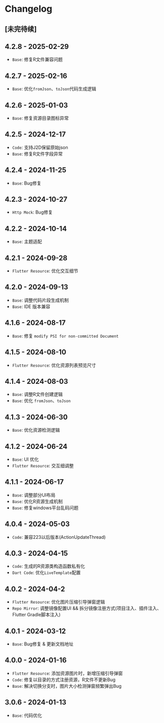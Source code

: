 # Changelog

## [未完待续]

## 4.2.8 - 2025-02-29

- `Base`: 修复R文件兼容问题

## 4.2.7 - 2025-02-16

- `Base`: 优化`fromJson`、`toJson`代码生成逻辑

## 4.2.6 - 2025-01-03

- `Base`: 修复资源目录图标异常

## 4.2.5 - 2024-12-17

- `Code`: 支持J2D保留原始json
- `Base`: 修复R文件字段异常

## 4.2.4 - 2024-11-25

- `Base`: Bug修复

## 4.2.3 - 2024-10-27

- `Http Mock`: Bug修复

## 4.2.2 - 2024-10-14

- `Base`: 主题适配

## 4.2.1 - 2024-09-28

- `Flutter Resource`: 优化交互细节

## 4.2.0 - 2024-09-13

- `Base`: 调整代码片段生成机制
- `Base`: IDE 版本兼容

## 4.1.6 - 2024-08-17

- `Base`: 修复 `modify PSI for non-committed Document`

## 4.1.5 - 2024-08-10

- `Flutter Resource`: 优化资源列表预览尺寸

## 4.1.4 - 2024-08-03

- `Base`: 调整R文件创建逻辑
- `Base`: 优化 `fromJson`、`toJson`

## 4.1.3 - 2024-06-30

- `Base`: 优化资源检测逻辑

## 4.1.2 - 2024-06-24

- `Base`: UI 优化
- `Flutter Resource`: 交互细调整

## 4.1.1 - 2024-06-17

- `Base`: 调整部分UI布局
- `Base`: 优化R资源生成机制
- `Base`: 修复windows平台乱码问题

## 4.0.4 - 2024-05-03

- `Code`: 兼容223以后版本(ActionUpdateThread)

## 4.0.3 - 2024-04-15

- `Code`: 生成的R资源类构造函数私有化
- `Dart Code`: 优化`LiveTemplate`配置

## 4.0.2 - 2024-04-2

- `Flutter Resource`: 优化图片压缩引导弹窗逻辑
- `Repo Mirror`: 调整镜像配置UI && 拆分镜像注册方式(项目注入、插件注入、Flutter Gradle脚本注入)

## 4.0.1 - 2024-03-12

- `Base`: Bug修复 & 更新文档地址

## 4.0.0 - 2024-01-16

- `Flutter Resource`: 添加资源图片时，新增压缩引导弹窗
- `Code`: 修复以目录的方式注册资源，R文件不更新Bug
- `Base`: 解决切换分支时，图片大小检测弹窗频繁弹出Bug

## 3.0.6 - 2024-01-13

- `Base`: 代码优化
